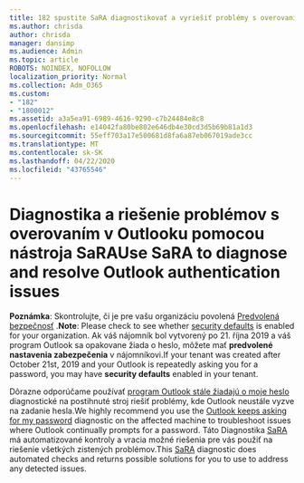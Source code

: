 ```yaml
---
title: 182 spustite SaRA diagnostikovať a vyriešiť problémy s overovaním programu Outlook
ms.author: chrisda
author: chrisda
manager: dansimp
ms.audience: Admin
ms.topic: article
ROBOTS: NOINDEX, NOFOLLOW
localization_priority: Normal
ms.collection: Adm_O365
ms.custom:
- "182"
- "1800012"
ms.assetid: a3a5ea91-6989-4616-9290-c7b24484e8c8
ms.openlocfilehash: e14042fa80be802e646db4e30cd3d5b69b81a1d3
ms.sourcegitcommit: 55eff703a17e500681d8fa6a87eb067019ade3cc
ms.translationtype: MT
ms.contentlocale: sk-SK
ms.lasthandoff: 04/22/2020
ms.locfileid: "43765546"
---
```

# <a name="use-sara-to-diagnose-and-resolve-outlook-authentication-issues"></a><span data-ttu-id="0359e-102">Diagnostika a riešenie problémov s overovaním v Outlooku pomocou nástroja SaRA</span><span class="sxs-lookup"><span data-stu-id="0359e-102">Use SaRA to diagnose and resolve Outlook authentication issues</span></span>

<span data-ttu-id="0359e-103">**Poznámka**: Skontrolujte, či je pre vašu organizáciu povolená [Predvolená bezpečnosť](https://aka.ms/securitydefaults) .</span><span class="sxs-lookup"><span data-stu-id="0359e-103">**Note**: Please check to see whether [security defaults](https://aka.ms/securitydefaults) is enabled for your organization.</span></span> <span data-ttu-id="0359e-104">Ak váš nájomník bol vytvorený po 21. října 2019 a váš program Outlook sa opakovane žiada o heslo, môžete mať **predvolené nastavenia zabezpečenia** v nájomníkovi.</span><span class="sxs-lookup"><span data-stu-id="0359e-104">If your tenant was created after October 21st, 2019 and your Outlook is repeatedly asking you for a password, you may have **security defaults** enabled in your tenant.</span></span>

<span data-ttu-id="0359e-105">Dôrazne odporúčame používať [program Outlook stále žiadajú o moje heslo](https://aka.ms/SaRA-OutlookPwdPrompt-Alchemy) diagnostické na postihnuté stroj riešiť problémy, kde Outlook neustále vyzve na zadanie hesla.</span><span class="sxs-lookup"><span data-stu-id="0359e-105">We highly recommend you use the [Outlook keeps asking for my password](https://aka.ms/SaRA-OutlookPwdPrompt-Alchemy) diagnostic on the affected machine to troubleshoot issues where Outlook continually prompts for a password.</span></span> <span data-ttu-id="0359e-106">Táto Diagnostika [SaRA](https://diagnostics.office.com/#/) má automatizované kontroly a vracia možné riešenia pre vás použiť na riešenie všetkých zistených problémov.</span><span class="sxs-lookup"><span data-stu-id="0359e-106">This [SaRA](https://diagnostics.office.com/#/) diagnostic does automated checks and returns possible solutions for you to use to address any detected issues.</span></span>

